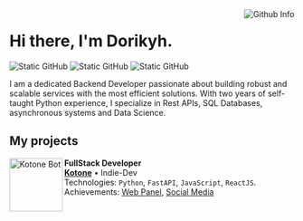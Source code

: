 <img align='right' src="https://github-readme-stats.vercel.app/api/top-langs/?username=dorikyh&layout=pie&theme=tokyonight" alt="Github Info">

# Hi there, I'm Dorikyh.

<img src="https://img.shields.io/static/v1?label=Overview&message=dorikyh&color=f8efd4&style=for-the-badge&logo=GitHub" alt="Static GitHub"> <img src="https://img.shields.io/badge/Python-3776AB?style=for-the-badge&logo=python&logoColor=white" alt="Static GitHub"> <img src="https://img.shields.io/badge/Node.js-43853D?style=for-the-badge&logo=node.js&logoColor=white" alt="Static GitHub">

<p>I am a dedicated Backend Developer passionate about building robust and scalable services with the most efficient solutions. With two years of self-taught Python experience, I specialize in Rest APIs, SQL Databases, asynchronous systems and Data Science.</p>

## My projects

[<img align="left" height="94px" width="94px" alt="Kotone Bot" src="https://www.kotone.tech/kotone.png"/>](https://www.kotone.tech/)

**FullStack Developer** \
[**Kotone**](https://www.kotone.tech/) • Indie-Dev \
Technologies: `Python`, `FastAPI`, `JavaScript`, `ReactJS`.\
Achievements: [Web Panel](https://www.panel.kotone.tech/), [Social Media](<https://https://kotone.tech/blog>)
<br/>
